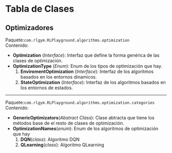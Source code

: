 # Tabla de Clases

## Optimizadores
Paquete:`com.rlgym.RLPlayground.algorithms.optimization`  
Contenido:
* **Optimization** (_Interface_): Interfaz que define la forma genérica de las clases de optimización.
* **OptimizationType** (_Enum_): Enum de los tipos de optimización que hay.
    1. **EnviromentOptimization** (_Interface_): Interfaz de los algoritmos basados en los entornos dinamicos.
    2. **StateOptimization** (_Interface_): Interfaz de los algoritmos basados en los entornos de estados.

***
Paquete:`com.rlgym.RLPlayground.algorithms.optimization.categories`  
Contenido:
* **GenericOptimizators**(_Abstract Class_): Clase abtracta que tiene los métodos base de el resto de clases de optimización.
* **OptimizationNames**(_enum_): Enum de los algoritmos de optimización que hay 
    1. **DQN**(_class_): Algoritmo DQN
    2. **QLearning**(_class_): Algoritmo QLearning
    
    
    